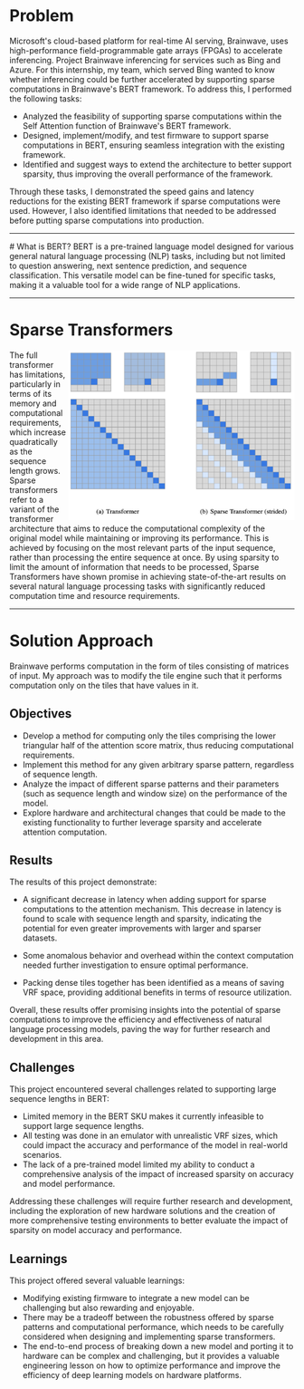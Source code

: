 # Problem

Microsoft's cloud-based platform for real-time AI serving, Brainwave, uses high-performance field-programmable gate arrays (FPGAs) to accelerate inferencing. Project Brainwave inferencing for services such as Bing and Azure. For this internship, my team, which served Bing wanted to know whether inferencing could be further accelerated by supporting sparse computations in Brainwave's BERT framework. To address this, I performed the following tasks:

- Analyzed the feasibility of supporting sparse computations within the Self Attention function of Brainwave's BERT framework.
- Designed, implement/modify, and test firmware to support sparse computations in BERT, ensuring seamless integration with the existing framework.
- Identified and suggest ways to extend the architecture to better support sparsity, thus improving the overall performance of the framework.

Through these tasks, I demonstrated the speed gains and latency reductions for the existing BERT framework if sparse computations were used. However, I also identified limitations that needed to be addressed before putting sparse computations into production.


<hr>
# What is BERT?
BERT is a pre-trained language model designed for various general natural language processing (NLP) tasks, including but not limited to question answering, next sentence prediction, and sequence classification. This versatile model can be fine-tuned for specific tasks, making it a valuable tool for a wide range of NLP applications.

<hr>

# Sparse Transformers

<img align="right" src="assets/sparse.png" width= "400" height = "300">
The full transformer has limitations, particularly in terms of its memory and computational requirements, which increase quadratically as the sequence length grows. Sparse transformers refer to a variant of the transformer architecture that aims to reduce the computational complexity of the original model while maintaining or improving its performance. This is achieved by focusing on the most relevant parts of the input sequence, rather than processing the entire sequence at once. By using sparsity to limit the amount of information that needs to be processed, Sparse Transformers have shown promise in achieving state-of-the-art results on several natural language processing tasks with significantly reduced computation time and resource requirements.

<hr>

# Solution Approach
Brainwave performs computation in the form of tiles consisting of matrices of input. My approach was to modify the tile engine such that it performs computation only on the tiles that have values in it.

## Objectives

- Develop a method for computing only the tiles comprising the lower triangular half of the attention score matrix, thus reducing computational requirements.
- Implement this method for any given arbitrary sparse pattern, regardless of sequence length.
- Analyze the impact of different sparse patterns and their parameters (such as sequence length and window size) on the performance of the model.
- Explore hardware and architectural changes that could be made to the existing functionality to further leverage sparsity and accelerate attention computation.

## Results
The results of this project demonstrate:
- A significant decrease in latency when adding support for sparse computations to the attention mechanism. This decrease in latency is found to scale with sequence length and sparsity, indicating the potential for even greater improvements with larger and sparser datasets.

- Some anomalous behavior and overhead within the context computation needed further investigation to ensure optimal performance. 
- Packing dense tiles together has been identified as a means of saving VRF space, providing additional benefits in terms of resource utilization.

Overall, these results offer promising insights into the potential of sparse computations to improve the efficiency and effectiveness of natural language processing models, paving the way for further research and development in this area.

## Challenges

This project encountered several challenges related to supporting large sequence lengths in BERT:

- Limited memory in the BERT SKU makes it currently infeasible to support large sequence lengths.
- All testing was done in an emulator with unrealistic VRF sizes, which could impact the accuracy and performance of the model in real-world scenarios.
- The lack of a pre-trained model limited my ability to conduct a comprehensive analysis of the impact of increased sparsity on accuracy and model performance.

Addressing these challenges will require further research and development, including the exploration of new hardware solutions and the creation of more comprehensive testing environments to better evaluate the impact of sparsity on model accuracy and performance.

## Learnings
This project offered several valuable learnings:

- Modifying existing firmware to integrate a new model can be challenging but also rewarding and enjoyable.
- There may be a tradeoff between the robustness offered by sparse patterns and computational performance, which needs to be carefully considered when designing and implementing sparse transformers.
- The end-to-end process of breaking down a new model and porting it to hardware can be complex and challenging, but it provides a valuable engineering lesson on how to optimize performance and improve the efficiency of deep learning models on hardware platforms.
